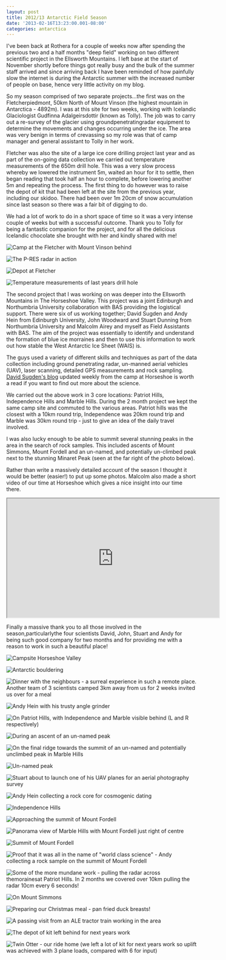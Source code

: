 ```yaml
---
layout: post
title: 2012/13 Antarctic Field Season
date: '2013-02-16T13:23:00.001-08:00'
categories: antarctica
---
```


I've been back at Rothera for a couple of weeks now after spending the previous two and a half months "deep field" working on two different scientific project in the Ellsworth Mountains. I left base at the start of November shortly before things got really busy and the bulk of the summer staff arrived and since arriving back I have been reminded of how painfully slow the internet is during the Antarctic summer with the increased number of people on base, hence very little activity on my blog.So my season comprised of two separate projects...the first was on the Fletcherpiedmont, 50km North of Mount Vinson (the highest mountain in Antarctica - 4892m). I was at this site for two weeks, working with Icelandic Glaciologist Gudfinna Adalgeirsdottir (known as Tolly). The job was to carry out a re-survey of the glacier using groundpenetratingradar equipment to determine the movements and changes occurring under the ice. The area was very benign in terms of crevassing so my role was that of camp manager and general assistant to Tolly in her work.Fletcher was also the site of a large ice core drilling project last year and as part of the on-going data collection we carried out temperature measurements of the 650m drill hole. This was a very slow process whereby we lowered the instrument 5m, waited an hour for it to settle, then began reading that took half an hour to complete, before lowering another 5m and repeating the process.The first thing to do however was to raise the depot of kit that had been left at the site from the previous year, including our skidoo. There had been over 1m 20cm of snow accumulation since last season so there was a fair bit of digging to do.We had a lot of work to do in a short space of time so it was a very intense couple of weeks but with a successful outcome. Thank you to Tolly for being a fantastic companion for the project, and for all the delicious Icelandic chocolate she brought with her and kindly shared with me!![Camp at the Fletcher with Mount Vinson behind](/photos/blogger-posts/fletchcamp.jpg)![The P-RES radar in action](/photos/blogger-posts/pres.jpg)![Depot at Fletcher](/photos/blogger-posts/fletchdepot.jpg)![Temperature measurements of last years drill hole](/photos/blogger-posts/fletchdrill.jpg)The second project that I was working on was deeper into the Ellsworth Mountains in The Horseshoe Valley. This project was a joint Edinburgh and Northumbria University collaboration with BAS providing the logistical support. There were six of us working together; David Sugden and Andy Hein from Edinburgh University, John Woodward and Stuart Dunning from Northumbria University and Malcolm Airey and myself as Field Assistants with BAS. The aim of the project was essentially to identify and understand the formation of blue ice morraines and then to use this information to work out how stable the West Antarctic Ice Sheet (WAIS) is.The guys used a variety of different skills and techniques as part of the data collection including ground penetrating radar, un-manned aerial vehicles (UAV), laser scanning, detailed GPS measurements and rock sampling. [David Sugden's blog](http://www.ed.ac.uk/schools-departments/geosciences/research/global-change/Blogs/blue-ice) updated weekly from the camp at Horseshoe is worth a read if you want to find out more about the science.We carried out the above work in 3 core locations: Patriot Hills, Independence Hills and Marble Hills. During the 2 month project we kept the same camp site and commuted to the various areas. Patriot hills was the closest with a 10km round trip, Independence was 20km round trip and Marble was 30km round trip - just to give an idea of the daily travel involved.I was also lucky enough to be able to summit several stunning peaks in the area in the search of rock samples. This included ascents of Mount Simmons, Mount Fordell and an un-named, and potentially un-climbed peak next to the stunning Minaret Peak (seen at the far right of the photo below).Rather than write a massively detailed account of the season I thought it would be better (easier!) to put up some photos. Malcolm also made a short video of our time at Horseshoe which gives a nice insight into our time there.<div class="flex-video">  <iframe width="560" height="315" src="https://www.youtube.com/embed/hhn_asVYobc" allowfullscreen></iframe></div>Finally a massive thank you to all those involved in the season,particularlythe four scientists David, John, Stuart and Andy for being such good company for two months and for providing me with a reason to work in such a beautiful place!![Campsite Horseshoe Valley](/photos/blogger-posts/horsecamp.jpg)![Antarctic bouldering](/photos/blogger-posts/boulder.jpg)![Dinner with the neighbours - a surreal experience in such a remote place. Another team of 3 scientists camped 3km away from us for 2 weeks invited us over for a meal](/photos/blogger-posts/neighbours.jpg)![Andy Hein with his trusty angle grinder](/photos/blogger-posts/anglegrind.jpg)![On Patriot Hills, with Independence and Marble visible behind (L and R respectively)](/photos/blogger-posts/phills.jpg)![During an ascent of an un-named peak](/photos/blogger-posts/minaret.jpg)![On the final ridge towards the summit of an un-named and potentially unclimbed peak in Marble Hills](/photos/blogger-posts/newpeak2.jpg)![Un-named peak](/photos/blogger-posts/newpeak.jpg)![Stuart about to launch one of his UAV planes for an aerial photography survey](/photos/blogger-posts/UAV.jpg)![Andy Hein collecting a rock core for cosmogenic dating](/photos/blogger-posts/drill.jpg)![Independence Hills](/photos/blogger-posts/independence.jpg)![Approaching the summit of Mount Fordell](/photos/blogger-posts/fordellridge.jpg)![Panorama view of Marble Hills with Mount Fordell just right of centre](/photos/blogger-posts/marblepano.jpg)![Summit of Mount Fordell](/photos/blogger-posts/fordellsummit.jpg)![Proof that it was all in the name of "world class science" - Andy collecting a rock sample on the summit of Mount Fordell](/photos/blogger-posts/proof.jpg)![Some of the more mundane work - pulling the radar across themorainesat Patriot Hills. In 2 months we covered over 10km pulling the radar 10cm every 6 seconds!](/photos/blogger-posts/radar.jpg)![On Mount Simmons](/photos/blogger-posts/simmons.jpg)![Preparing our Christmas meal - pan fried duck breasts!](/photos/blogger-posts/xmasdin.jpg)![A passing visit from an ALE tractor train working in the area](/photos/blogger-posts/tractrain.jpg)![The depot of kit left behind for next years work](/photos/blogger-posts/depothorse.jpg)![Twin Otter - our ride home (we left a lot of kit for next years work so uplift was achieved with 3 plane loads, compared with 6 for input)](/photos/blogger-posts/taxi.jpg)